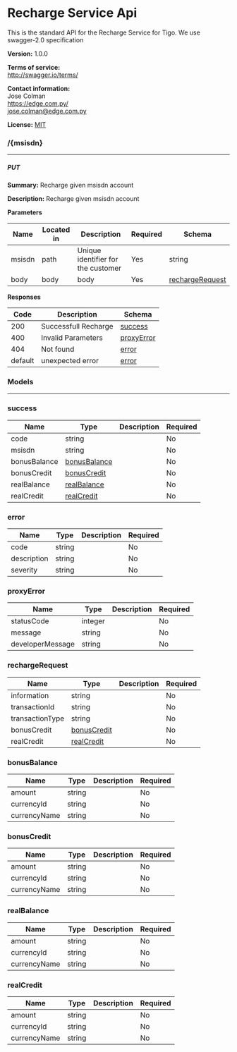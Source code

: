 Recharge Service Api
====================
This is the standard API for the Recharge Service for Tigo. 
We use swagger-2.0 specification


**Version:** 1.0.0

**Terms of service:**  
http://swagger.io/terms/

**Contact information:**  
Jose Colman  
https://edge.com.py/  
jose.colman@edge.com.py  

**License:** [MIT](http://github.com/gruntjs/grunt/blob/master/LICENSE-MIT)

### /{msisdn}
---
##### ***PUT***
**Summary:** Recharge given msisdn account

**Description:** Recharge given msisdn account

**Parameters**

| Name | Located in | Description | Required | Schema |
| ---- | ---------- | ----------- | -------- | ---- |
| msisdn | path | Unique identifier for the customer | Yes | string |
| body | body | body | Yes | [rechargeRequest](#rechargerequest) |

**Responses**

| Code | Description | Schema |
| ---- | ----------- | ------ |
| 200 | Successfull Recharge | [success](#success) |
| 400 | Invalid Parameters | [proxyError](#proxyerror) |
| 404 | Not found | [error](#error) |
| default | unexpected error | [error](#error) |

### Models
---

### success  

| Name | Type | Description | Required |
| ---- | ---- | ----------- | -------- |
| code | string |  | No |
| msisdn | string |  | No |
| bonusBalance | [bonusBalance](#bonusbalance) |  | No |
| bonusCredit | [bonusCredit](#bonuscredit) |  | No |
| realBalance | [realBalance](#realbalance) |  | No |
| realCredit | [realCredit](#realcredit) |  | No |

### error  

| Name | Type | Description | Required |
| ---- | ---- | ----------- | -------- |
| code | string |  | No |
| description | string |  | No |
| severity | string |  | No |

### proxyError  

| Name | Type | Description | Required |
| ---- | ---- | ----------- | -------- |
| statusCode | integer |  | No |
| message | string |  | No |
| developerMessage | string |  | No |

### rechargeRequest  

| Name | Type | Description | Required |
| ---- | ---- | ----------- | -------- |
| information | string |  | No |
| transactionId | string |  | No |
| transactionType | string |  | No |
| bonusCredit | [bonusCredit](#bonuscredit) |  | No |
| realCredit | [realCredit](#realcredit) |  | No |

### bonusBalance  

| Name | Type | Description | Required |
| ---- | ---- | ----------- | -------- |
| amount | string |  | No |
| currencyId | string |  | No |
| currencyName | string |  | No |

### bonusCredit  

| Name | Type | Description | Required |
| ---- | ---- | ----------- | -------- |
| amount | string |  | No |
| currencyId | string |  | No |
| currencyName | string |  | No |

### realBalance  

| Name | Type | Description | Required |
| ---- | ---- | ----------- | -------- |
| amount | string |  | No |
| currencyId | string |  | No |
| currencyName | string |  | No |

### realCredit  

| Name | Type | Description | Required |
| ---- | ---- | ----------- | -------- |
| amount | string |  | No |
| currencyId | string |  | No |
| currencyName | string |  | No |
